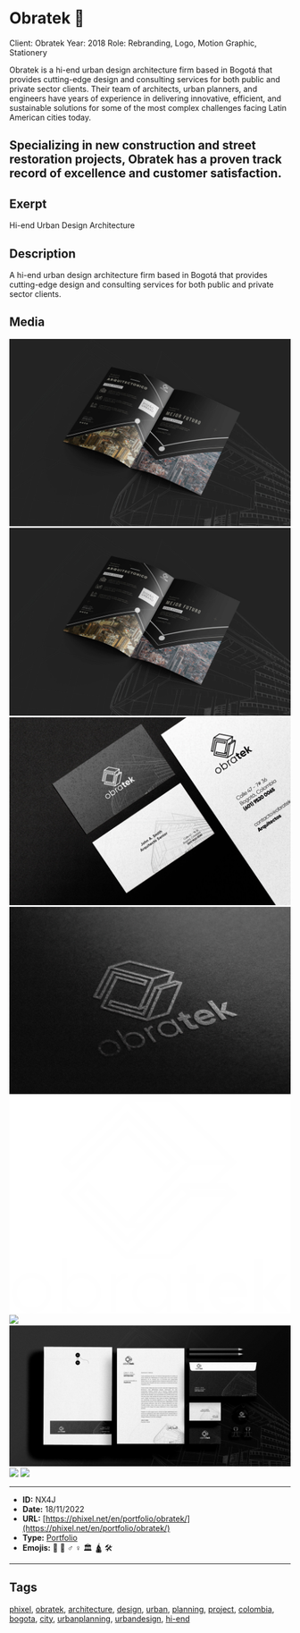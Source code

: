 # Obratek 👷
Client: Obratek
Year: 2018
Role: Rebranding, Logo, Motion Graphic, Stationery

Obratek is a hi-end urban design architecture firm based in Bogotá that provides cutting-edge design and consulting services for both public and private sector clients. Their team of architects, urban planners, and engineers have years of experience in delivering innovative, efficient, and sustainable solutions for some of the most complex challenges facing Latin American cities today.

Specializing in new construction and street restoration projects, Obratek has a proven track record of excellence and customer satisfaction.
------------
## Exerpt
Hi-end Urban Design Architecture
## Description
A hi-end urban design architecture firm based in Bogotá that provides cutting-edge design and consulting services for both public and private sector clients.
## Media
<img src="media/cab181f6/obratek-broshure.jpg">
<img src="media/cab181f6/obratek-broshure.jpg">
<img src="media/3702a4b4/obratek-card.jpg">
<img src="media/110830eb/obratek-logo-presentation.jpg">
<img src="media/ed5bb464/obratek-logo.png">
<img src="media/9d271152/obratek-office-wall.jpg">
<img src="media/12ab8b89/obratek-stationery.jpg">
<img src="media/57c8e76e/obratek-video.mp4">
<img src="media/df039047/obratek.glb">

------------
- **ID:** NX4J
- **Date:** 18/11/2022
- **URL:** [https://phixel.net/en/portfolio/obratek/](https://phixel.net/en/portfolio/obratek/)
- **Type:** [Portfolio](#portfolio)
- **Emojis:** 👷 🧱 ‍♂ ♀️ 🏛 🛕 🛠

------------
## Tags
[phixel](#phixel), [obratek](#obratek), [architecture](#architecture), [design](#design), [urban](#urban), [planning](#planning), [project](#project), [colombia](#colombia), [bogota](#bogota), [city](#city), [urbanplanning](#urbanplanning), [urbandesign](#urbandesign), [hi-end](#hi-end)
